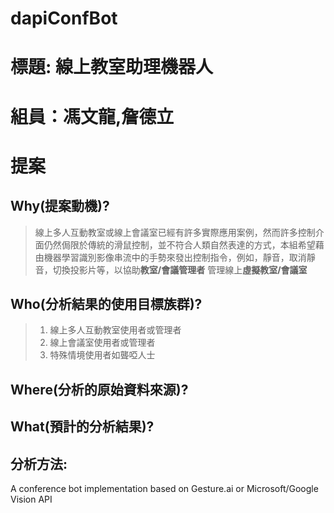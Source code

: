 # dapiConfBot
# 標題: 線上教室助理機器人
# 組員：馮文龍,詹德立
# 提案
## Why(提案動機)?
> 線上多人互動教室或線上會議室已經有許多實際應用案例，然而許多控制介面仍然侷限於傳統的滑鼠控制，並不符合人類自然表達的方式，本組希望藉由機器學習識別影像串流中的手勢來發出控制指令，例如，靜音，取消靜音，切換投影片等，以協助**教室/會議管理者** 管理線上**虛擬教室/會議室**
## Who(分析結果的使用目標族群)?
> 1. 線上多人互動教室使用者或管理者
> 2. 線上會議室使用者或管理者
> 3. 特殊情境使用者如聾啞人士
## Where(分析的原始資料來源)?
## What(預計的分析結果)?
## 分析方法:

A conference bot implementation based on Gesture.ai or Microsoft/Google Vision API

